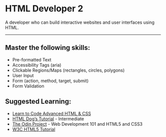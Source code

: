 # HTML Developer 2

 A developer who can build interactive websites and user interfaces using HTML.

___

## [](https://lib.opencomplib.org/software-development/languages/html/html2.html#master-the-following-skills)Master the following skills:

-   Pre-formatted Text
-   Accessibility Tags (aria)
-   Clickable Regions/Maps (rectangles, circles, polygons)
-   User Input
-   Form (action, method, target, submit)
-   Form Validation

## [](https://lib.opencomplib.org/software-development/languages/html/html2.html#suggested-learning)Suggested Learning:

-   [Learn to Code Advanced HTML & CSS](https://learn.shayhowe.com/advanced-html-css/)
-   [HTML Dog’s Tutorial](https://www.htmldog.com/guides/css/intermediate/) - Intermediate
-   [The Odin Project](https://www.theodinproject.com/) - Web Development 101 and HTML5 and CSS3
-   [W3C HTML5 Tutorial](http://www.w3schools.com/html/)